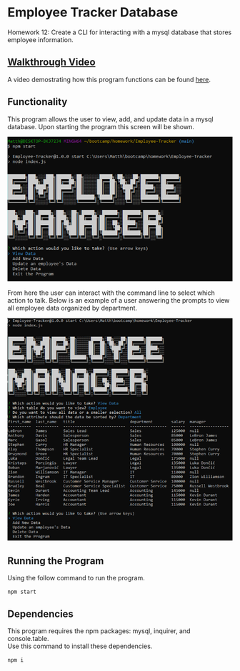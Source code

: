 # Employee Tracker Database

Homework 12: Create a CLI for interacting with a mysql database that stores employee information. 

## [Walkthrough Video](https://youtu.be/oIn2NTmTHZ8)

A video demostrating how this program functions can be found [here](https://youtu.be/oIn2NTmTHZ8).

## Functionality    

This program allows the user to view, add, and update data in a mysql database. Upon starting the program this screen will be shown. 

![Start Screen](https://raw.githubusercontent.com/MatthewRonaldJohnson/Employee-Tracker/main/assets/img/Start-Screen.PNG)

From here the user can interact with the command line to select which action to talk. Below is an example of a user answering the prompts to view all employee data organized by department. 

![Note Screen](https://raw.githubusercontent.com/MatthewRonaldJohnson/Employee-Tracker/main/assets/img/View-Data-View.PNG)

## Running the Program

Using the follow command to run the program.

```
npm start
```

## Dependencies

This program requires the npm packages: mysql, inquirer, and console.table.  
Use this command to install these dependencies.  

```
npm i
```
